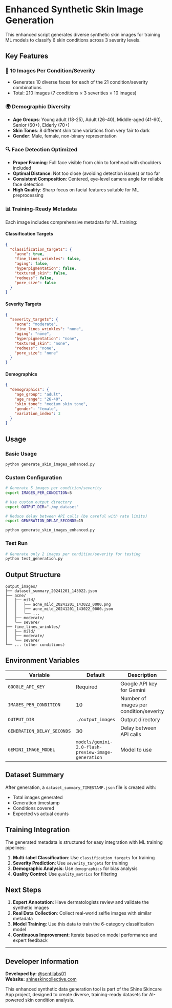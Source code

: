 # Enhanced Synthetic Skin Image Generation

This enhanced script generates diverse synthetic skin images for training ML models to classify 6 skin conditions across 3 severity levels.

## Key Features

### 🎯 **10 Images Per Condition/Severity**
- Generates 10 diverse faces for each of the 21 condition/severity combinations
- Total: 210 images (7 conditions × 3 severities × 10 images)

### 🌍 **Demographic Diversity**
- **Age Groups**: Young adult (18-25), Adult (26-40), Middle-aged (41-60), Senior (60+), Elderly (70+)
- **Skin Tones**: 8 different skin tone variations from very fair to dark
- **Gender**: Male, female, non-binary representation

### 🔍 **Face Detection Optimized**
- **Proper Framing**: Full face visible from chin to forehead with shoulders included
- **Optimal Distance**: Not too close (avoiding detection issues) or too far
- **Consistent Composition**: Centered, eye-level camera angle for reliable face detection
- **High Quality**: Sharp focus on facial features suitable for ML preprocessing

### 📊 **Training-Ready Metadata**
Each image includes comprehensive metadata for ML training:

#### Classification Targets
```json
{
  "classification_targets": {
    "acne": true,
    "fine_lines_wrinkles": false,
    "aging": false,
    "hyperpigmentation": false,
    "textured_skin": false,
    "redness": false,
    "pore_size": false
  }
}
```

#### Severity Targets
```json
{
  "severity_targets": {
    "acne": "moderate",
    "fine_lines_wrinkles": "none",
    "aging": "none",
    "hyperpigmentation": "none",
    "textured_skin": "none",
    "redness": "none",
    "pore_size": "none"
  }
}
```

#### Demographics
```json
{
  "demographics": {
    "age_group": "adult",
    "age_range": "26-40",
    "skin_tone": "medium skin tone",
    "gender": "female",
    "variation_index": 3
  }
}
```

## Usage

### Basic Usage
```bash
python generate_skin_images_enhanced.py
```

### Custom Configuration
```bash
# Generate 5 images per condition/severity
export IMAGES_PER_CONDITION=5

# Use custom output directory
export OUTPUT_DIR="./my_dataset"

# Reduce delay between API calls (be careful with rate limits)
export GENERATION_DELAY_SECONDS=15

python generate_skin_images_enhanced.py
```

### Test Run
```bash
# Generate only 2 images per condition/severity for testing
python test_generation.py
```

## Output Structure

```
output_images/
├── dataset_summary_20241201_143022.json
├── acne/
│   ├── mild/
│   │   ├── acne_mild_20241201_143022_0000.png
│   │   ├── acne_mild_20241201_143022_0000.json
│   │   └── ...
│   ├── moderate/
│   └── severe/
├── fine_lines_wrinkles/
│   ├── mild/
│   ├── moderate/
│   └── severe/
└── ... (other conditions)
```

## Environment Variables

| Variable | Default | Description |
|----------|---------|-------------|
| `GOOGLE_API_KEY` | Required | Google API key for Gemini |
| `IMAGES_PER_CONDITION` | 10 | Number of images per condition/severity |
| `OUTPUT_DIR` | `./output_images` | Output directory |
| `GENERATION_DELAY_SECONDS` | 30 | Delay between API calls |
| `GEMINI_IMAGE_MODEL` | `models/gemini-2.0-flash-preview-image-generation` | Model to use |

## Dataset Summary

After generation, a `dataset_summary_TIMESTAMP.json` file is created with:
- Total images generated
- Generation timestamp
- Conditions covered
- Expected vs actual counts

## Training Integration

The generated metadata is structured for easy integration with ML training pipelines:

1. **Multi-label Classification**: Use `classification_targets` for training
2. **Severity Prediction**: Use `severity_targets` for training
3. **Demographic Analysis**: Use `demographics` for bias analysis
4. **Quality Control**: Use `quality_metrics` for filtering

## Next Steps

1. **Expert Annotation**: Have dermatologists review and validate the synthetic images
2. **Real Data Collection**: Collect real-world selfie images with similar metadata
3. **Model Training**: Use this data to train the 6-category classification model
4. **Continuous Improvement**: Iterate based on model performance and expert feedback

---

## Developer Information

**Developed by:** [@sentilabs01](https://github.com/sentilabs01/shine-skincare-app)  
**Website:** [shineskincollective.com](https://shineskincollective.com)

This enhanced synthetic data generation tool is part of the Shine Skincare App project, designed to create diverse, training-ready datasets for AI-powered skin condition analysis.
